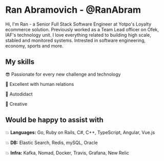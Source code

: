 # Ran Abramovich - @RanAbram
Hi, I'm Ran - a Senior Full Stack Software Engineer at Yotpo's Loyalty ecommerce solution. Previously worked as a Team Lead officer on Ofek, IAF's technology unit. I love everything related to building high scale, stabled and monitored systems. Intrested in software engineering, economy, sports and more.

## My skills
:sunglasses: Passionate for every new challenge and technology

:green_apple: Excellent with human relations

:raised_hands: Autodidact 

:rocket: Creative

## Would be happy to assist with
:boom: **Languages:** Go, Ruby on Rails, C#, C++, TypeScript, Angular, Vue.js

:boom: **DB:** Elastic Search, Redis, mySQL, Oracle

:boom: **Infra:** Kafka, Nomad, Docker, Travis, Grafana, New Relic


<!--
**RanAbram/RanAbram** is a ✨ _special_ ✨ repository because its `README.md` (this file) appears on your GitHub profile.

Here are some ideas to get you started:

- 🔭 I’m currently working on ...
- 🌱 I’m currently learning ...
- 👯 I’m looking to collaborate on ...
- 🤔 I’m looking for help with ...
- 💬 Ask me about ...
- 📫 How to reach me: ...
- 😄 Pronouns: ...
- ⚡ Fun fact: ...
-->
